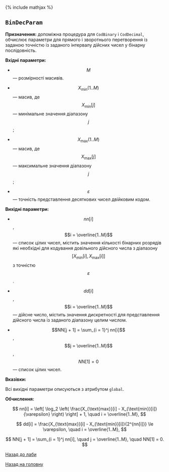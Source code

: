 {% include mathjax %}

## `BinDecParam`
	
**Призначення:** допоміжна процедура для `CodBinary` і `CodDecimal`, обчислює параметри для прямого і зворотнього перетворення із заданою точністю із заданого інтервалу дійсних чисел у бінарну послідовність. 

**Вхідні параметри:**

- $$M$$ &mdash; розмірності масивів.

- $$X_{\text{min}}(1..M)$$ &mdash; масив, де $$X_{\text{min}}[j]$$ &mdash; минімальне значення діапазону $$j$$;

- $$X_{\text{max}}(1..M)$$ &mdash; масив, де $$X_{\text{max}}[j]$$ &mdash; максимальне значення діапазону $$j$$;

- $$\varepsilon$$ &mdash; точність представлення десяткових чисел двійковим кодом.

**Вихідні параметри:**

- $$nn[i]$$, $$i = \overline{1..M}$$ &mdash; список цілих чисел, містить значення кількості бінарних розрядів які необхідні для кодування довільного дійсного числа з діапазону $$[X_{\text{min}}[i], X_{\text{max}}[i]]$$ з точністю $$\varepsilon$$.

- $$dd[i]$$, $$i = \overline{1..M}$$ &mdash; дійсне число, містить значення дискретності для представлення дійсного числа із заданого діапазону целим числом.

- $$NN[j + 1] = \sum_{i = 1}^j nn[i]$$, $$j = \overline{1..M}$$, $$NN[1] = 0$$ &mdash; список цілих чисел.

**Вказівки:**

Всі вихідні параметри описуються з атрибутом `global`.

**Обчислення:**

$$
nn[i] = \left[ \log_2 \left( \frac{X_{\text{max}}[i] - X_{\text{min}}[i]}{\varepsilon} \right) \right] + 1, \quad i = \overline{1..M},
$$

$$
dd[i] = \frac{X_{\text{max}}[i] - X_{\text{min}}[i]}{2^{nn[i]}} \le \varepsilon, \quad i = \overline{1..M},
$$

$$
NN[j + 1] = \sum_{i = 1}^j nn[i], \quad j = \overline{1..M}, \quad NN[1] = 0.
$$

[Назад до лаби](README.md)

[Назад на головну](../README.md)